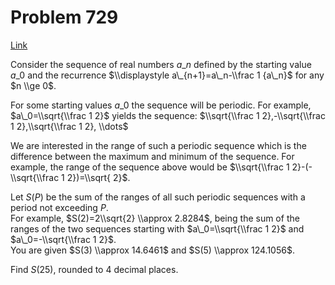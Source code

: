 # Problem 729

[Link](https://projecteuler.net/problem=729)

Consider the sequence of real numbers $a\_n$ defined by the starting value $a\_0$ and the recurrence $\\displaystyle a\_{n+1}=a\_n-\\frac 1 {a\_n}$ for any $n \\ge 0$.

For some starting values $a\_0$ the sequence will be periodic. For example, $a\_0=\\sqrt{\\frac 1 2}$ yields the sequence: $\\sqrt{\\frac 1 2},-\\sqrt{\\frac 1 2},\\sqrt{\\frac 1 2}, \\dots$

We are interested in the range of such a periodic sequence which is the difference between the maximum and minimum of the sequence. For example, the range of the sequence above would be $\\sqrt{\\frac 1 2}-(-\\sqrt{\\frac 1 2})=\\sqrt{ 2}$.

Let $S(P)$ be the sum of the ranges of all such periodic sequences with a period not exceeding $P$.  
For example, $S(2)=2\\sqrt{2} \\approx 2.8284$, being the sum of the ranges of the two sequences starting with $a\_0=\\sqrt{\\frac 1 2}$ and $a\_0=-\\sqrt{\\frac 1 2}$.  
You are given $S(3) \\approx 14.6461$ and $S(5) \\approx 124.1056$. 

Find $S(25)$, rounded to $4$ decimal places.